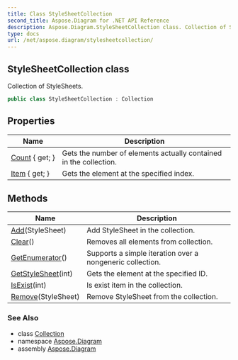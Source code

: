 ```yaml
---
title: Class StyleSheetCollection
second_title: Aspose.Diagram for .NET API Reference
description: Aspose.Diagram.StyleSheetCollection class. Collection of StyleSheets
type: docs
url: /net/aspose.diagram/stylesheetcollection/
---
```

## StyleSheetCollection class

Collection of StyleSheets.

```csharp
public class StyleSheetCollection : Collection
```

## Properties

| Name | Description |
| --- | --- |
| [Count](../../aspose.diagram/collection/count/) { get; } | Gets the number of elements actually contained in the collection. |
| [Item](../../aspose.diagram/stylesheetcollection/item/) { get; } | Gets the element at the specified index. |

## Methods

| Name | Description |
| --- | --- |
| [Add](../../aspose.diagram/stylesheetcollection/add/)(StyleSheet) | Add StyleSheet in the collection. |
| [Clear](../../aspose.diagram/collection/clear/)() | Removes all elements from collection. |
| [GetEnumerator](../../aspose.diagram/collection/getenumerator/)() | Supports a simple iteration over a nongeneric collection. |
| [GetStyleSheet](../../aspose.diagram/stylesheetcollection/getstylesheet/)(int) | Gets the element at the specified ID. |
| [IsExist](../../aspose.diagram/collection/isexist/)(int) | Is exist item in the collection. |
| [Remove](../../aspose.diagram/stylesheetcollection/remove/)(StyleSheet) | Remove StyleSheet from the collection. |

### See Also

* class [Collection](../collection/)
* namespace [Aspose.Diagram](../../aspose.diagram/)
* assembly [Aspose.Diagram](../../)


